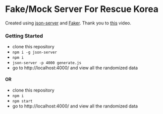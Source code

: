 # Fake/Mock Server For Rescue Korea

Created using [json-server](https://www.npmjs.com/package/json-server) and [Faker](https://www.npmjs.com/package/faker). Thank you to [this](https://egghead.io/lessons/javascript-creating-demo-apis-with-json-server) video.

### Getting Started

- clone this repository
- `npm i -g json-server`
- `npm i`
- `json-server -p 4000 generate.js`
- go to http://localhost:4000/ and view all the randomized data

#### OR

- clone this repository
- `npm i`
- `npm start`
- go to http://localhost:4000/ and view all the randomized data
